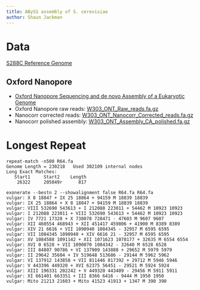 ```yaml
---
title: ABySS assembly of S. cerevisiae
author: Shaun Jackman
---
```


Data
================================================================================

[S288C Reference Genome](http://www.yeastgenome.org/download-data/sequence)

Oxford Nanopore
------------------------------------------------------------

+ [Oxford Nanopore Sequencing and de novo Assembly of a Eukaryotic Genome](http://schatzlab.cshl.edu/data/nanocorr/)
+ Oxford Nanopore raw reads: [W303_ONT_Raw_reads.fa.gz](http://labshare.cshl.edu/shares/schatzlab/www-data/nanocorr/W303_ONT_Raw_reads.fa.gz)
+ Nanocorr corrected reads: [W303_ONT_Nanocorr_Corrected_reads.fa.gz](http://labshare.cshl.edu/shares/schatzlab/www-data/nanocorr/W303_ONT_Nanocorr_Corrected_reads.fa.gz)
+ Nanocorr polished assembly: [W303_ONT_Assembly_CA_polished.fa.gz](http://labshare.cshl.edu/shares/schatzlab/www-data/nanocorr/W303_ONT_Assembly_CA_polished.fa.gz)

Longest Repeat
================================================================================

```
repeat-match -n500 R64.fa
Genome Length = 230218   Used 302109 internal nodes
Long Exact Matches:
   Start1     Start2    Length
    26322     205049r      817
```

```
exonerate --bestn 2 --showalignment false R64.fa R64.fa
vulgar: X 8 18847 + IX 25 18864 + 94159 M 18839 18839
vulgar: IX 25 18864 + X 8 18847 + 94159 M 18839 18839
vulgar: VIII 532690 543613 + I 212088 223011 + 54462 M 10923 10923
vulgar: I 212088 223011 + VIII 532690 543613 + 54462 M 10923 10923
vulgar: IV 7721 17328 + X 738078 728471 - 47603 M 9607 9607
vulgar: XII 460554 468943 + XII 451417 459806 + 41900 M 8389 8389
vulgar: XIV 21 6616 + VII 1090940 1084345 - 32957 M 6595 6595
vulgar: VII 1084345 1090940 + XIV 6616 21 - 32957 M 6595 6595
vulgar: XV 1084588 1091142 + XII 1071623 1078177 + 32635 M 6554 6554
vulgar: XVI 0 6528 + VII 1090870 1084342 - 32640 M 6528 6528
vulgar: III 84807 90786 + VI 137909 143888 + 29652 M 5979 5979
vulgar: II 29642 35604 + IV 519648 513686 - 29144 M 5962 5962
vulgar: VI 137912 143858 + VII 811446 817392 + 29712 M 5946 5946
vulgar: V 443396 449320 + XVI 62375 56451 - 29521 M 5924 5924
vulgar: XIII 196331 202242 + V 449320 443409 - 29456 M 5911 5911
vulgar: XI 661401 663351 + III 8366 6416 - 9444 M 1950 1950
vulgar: Mito 21213 21603 + Mito 41523 41913 + 1347 M 390 390
```
